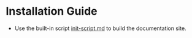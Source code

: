 # Installation Guide

* Use the built-in script [init-script.md](./understanding-init-script.md) to build the documentation site.